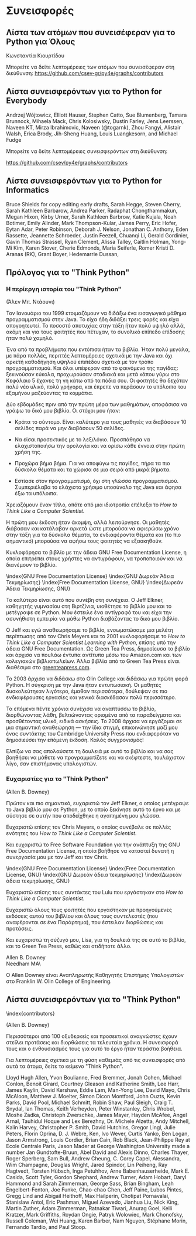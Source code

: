 
Συνεισφορές
==============

Λίστα των ατόμων που συνεισέφεραν για τo Python για Όλους
---------------------------------------------------------

Κωνσταντία Κιουρτίδου

Μπορείτε να δείτε λεπτομέρειες των ατόμων που συνεισέφεραν στη διεύθυνση:
https://github.com/csev-gr/py4e/graphs/contributors 


Λίστα συνεισφερόντων για τo Python for Everybody
---------------------------------------------

Andrzej Wójtowicz,
Elliott Hauser,
Stephen Catto,
Sue Blumenberg,
Tamara Brunnock,
Mihaela Mack,
Chris Kolosiwsky,
Dustin Farley,
Jens Leerssen,
Naveen KT,
Mirza Ibrahimovic,
Naveen (@togarnk),
Zhou Fangyi,
Alistair Walsh,
Erica Brody,
Jih-Sheng Huang,
Louis Luangkesorn,
and
Michael Fudge

Μπορείτε να δείτε λεπτομέρειες συνεισφερόντων στη διεύθυνση:

https://github.com/csev/py4e/graphs/contributors

Λίστα συνεισφερόντων για τo Python for Informatics
--------------------------------------------------

Bruce Shields for copy editing early drafts, Sarah Hegge, Steven Cherry,
Sarah Kathleen Barbarow, Andrea Parker, Radaphat Chongthammakun, Megan
Hixon, Kirby Urner, Sarah Kathleen Barbrow, Katie Kujala, Noah Botimer,
Emily Alinder, Mark Thompson-Kular, James Perry, Eric Hofer, Eytan Adar,
Peter Robinson, Deborah J. Nelson, Jonathan C. Anthony, Eden Rassette,
Jeannette Schroeder, Justin Feezell, Chuanqi Li, Gerald Gordinier, Gavin
Thomas Strassel, Ryan Clement, Alissa Talley, Caitlin Holman, Yong-Mi
Kim, Karen Stover, Cherie Edmonds, Maria Seiferle, Romer Kristi D.
Aranas (RK), Grant Boyer, Hedemarrie Dussan,

Πρόλογος για το "Think Python"
-----------------------------

### Η περίεργη ιστορία του "Think Python"

(Άλεν Μπ. Ντάουνι)

Τον Ιανουάριο του 1999 ετοιμαζόμουν να διδάξω ένα εισαγωγικό μάθημα
προγραμματισμού στην Java. Το είχα ήδη διδάξει τρεις φορές και είχα
απογοητευτεί. Το ποσοστό αποτυχίας στην τάξη ήταν πολύ υψηλό αλλά, ακόμη και
για τους φοιτητές που πέτυχαν, το συνολικό επίπεδο επίδοσης ήταν πολύ χαμηλό.

Ένα από τα προβλήματα που εντόπισα ήταν τα βιβλία. Ήταν πολύ μεγάλα, με πάρα
πολλές, περιττές λεπτομέρειες σχετικά με την Java και όχι αρκετή καθοδήγηση
υψηλού επιπέδου σχετικά με τον τρόπο προγραμματισμού. Και όλοι υπέφεραν από το
φαινόμενο της παγίδας: ξεκινούσαν εύκολα, προχωρούσαν σταδιακά και μετά κάπου
γύρω στο Κεφάλαιο 5 έχανες τη γη κάτω από τα πόδια σου. Οι φοιτητές θα δεχόταν
πολύ νέο υλικό, πολύ γρήγορα, και έπρεπε να περάσουν το υπόλοιπο του εξαμήνου
μαζεύοντας τα κομμάτια.

Δύο εβδομάδες πριν από την πρώτη μέρα των μαθημάτων, αποφάσισα να γράψω το δικό
μου βιβλίο. Οι στόχοι μου ήταν:

- Κράτα το σύντομο. Είναι καλύτερο για τους μαθητές να διαβάσουν 10 σελίδες
    παρά να μην διαβάσουν 50 σελίδες.

- Να είσαι προσεκτικός με το λεξιλόγιο. Προσπάθησα να ελαχιστοποιήσω την
    ορολογία και να ορίσω κάθε έννοια στην πρώτη χρήση της.

- Προχώρα βήμα βήμα. Για να αποφύγω τις παγίδες, πήρα τα πιο δύσκολα θέματα
    και τα χώρισα σε μια σειρά από μικρά βήματα.

- Εστίασε στον προγραμματισμό, όχι στη γλώσσα προγραμματισμού. Συμπεριέλαβα το
    ελάχιστο χρήσιμο υποσύνολο της Java και άφησα έξω τα υπόλοιπα.

Χρειαζόμουν έναν τίτλο, οπότε από μια ιδιοτροπία επέλεξα το *How to Think Like
a Computer Scientist*.

Η πρώτη μου έκδοση ήταν άκομψη, αλλά λειτούργησε. Οι μαθητές διάβασαν και
κατάλαβαν αρκετά ώστε μπορούσα να αφιερώσω χρόνο στην τάξη για τα δύσκολα
θέματα, τα ενδιαφέροντα θέματα και (το πιο σημαντικό) μπορούσα να αφήσω τους
φοιτητές να εξασκηθούν.

Κυκλοφόρησα το βιβλίο με την άδεια GNU Free Documentation License, η οποία
επιτρέπει στους χρήστες να αντιγράφουν, να τροποποιούν και να διανέμουν το
βιβλίο.

\index{GNU Free Documentation License}
\index{GNU Δωρεάν Άδεια Τεκμηρίωσης}
\index{Free Documentation License, GNU}
\index{Δωρεάν Άδεια Τεκμηρίωσης, GNU}

Το καλύτερο είναι αυτό που συνέβη στη συνέχεια. Ο Jeff Elkner, καθηγητής
γυμνασίου στη Βιρτζίνια, υιοθέτησε το βιβλίο μου και το μετέγραψε σε Python.
Μου έστειλε ένα αντίγραφό του και είχα την ασυνήθιστη εμπειρία να μάθω Python
διαβάζοντας το δικό μου βιβλίο.

Ο Jeff και εγώ αναθεωρήσαμε το βιβλίο, ενσωματώσαμε μια μελέτη περίπτωσης από
τον Chris Meyers και το 2001 κυκλοφορήσαμε το *How to Think Like a Computer
Scientist Learning with Python*, επίσης υπό την άδεια GNU Free Documentation.
Ως Green Tea Press, δημοσίευσα το βιβλίο και άρχισα να πουλάω έντυπα αντίτυπα
μέσω του Amazon.com και των κολεγιακών βιβλιοπωλείων. Άλλα βιβλία από το Green
Tea Press είναι διαθέσιμα στο [greenteapress.com](greenteapress.com).

Το 2003 άρχισα να διδάσκω στο Olin College και διδάσκω για πρώτη φορά Python. Η
σύγκριση με την Java ήταν εντυπωσιακή. Οι μαθητές δυσκολεύτηκαν λιγότερο,
έμαθαν περισσότερα, δούλεψαν σε πιο ενδιαφέρουσες εργασίες και γενικά
διασκέδασαν πολύ περισσότερο.

Τα επόμενα πέντε χρόνια συνέχισα να αναπτύσσω το βιβλίο, διορθώνοντας λάθη,
βελτιώνοντας ορισμένα από τα παραδείγματα και προσθέτοντας υλικό, ειδικά
ασκήσεις. Το 2008 άρχισα να εργάζομαι σε μια σημαντική αναθεώρηση — την ίδια
στιγμή, επικοινώνησε μαζί μου ένας συντάκτης του Cambridge University Press που
ενδιαφερόταν να δημοσιεύσει την επόμενη έκδοση. Καλός συγχρονισμός!

Ελπίζω να σας απολαύσετε τη δουλειά με αυτό το βιβλίο και να σας βοηθήσει να
μάθετε να προγραμματίζετε και να σκέφτεστε, τουλάχιστον λίγο, σαν επιστήμονας
υπολογιστών.

### Ευχαριστίες για το "Think Python"

(Allen B. Downey)

Πρώτον και πιο σημαντικό, ευχαριστώ τον Jeff Elkner, ο οποίος μετέγραψε το
Java βιβλίο μου σε Python, με το οποίο ξεκίνησε αυτό το έργο και με σύστησε σε
αυτήν που αποδείχθηκε η αγαπημένη μου γλώσσα.

Ευχαριστώ επίσης τον Chris Meyers, ο οποίος συνέβαλε σε πολλές ενότητες του
*How to Think Like a Computer Scientist*.

Και ευχαριστώ το Free Software Foundation για την ανάπτυξη της GNU Free
Documentation License, η οποία βοήθησε να καταστεί δυνατή η συνεργασία μου με
τον Jeff και τον Chris.

\index{GNU Free Documentation License}
\index{Free Documentation License, GNU}
\index{GNU Δωρεάν άδεια τεκμηρίωσης}
\index{Δωρεάν άδεια τεκμηρίωσης, GNU}

Ευχαριστώ επίσης τους συντάκτες του Lulu που εργάστηκαν στο *How to Think Like
a Computer Scientist*.

Ευχαριστώ όλους τους φοιτητές που εργάστηκαν με προηγούμενες εκδόσεις αυτού του
βιβλίου και όλους τους συντελεστές (που αναφέρονται σε ένα Παράρτημα), που
έστειλαν διορθώσεις και προτάσεις.

Και ευχαριστώ τη σύζυγό μου, Lisa, για τη δουλειά της σε αυτό το βιβλίο, και το
Green Tea Press, καθώς και οτιδήποτε άλλο.

Allen B. Downey\
Needham MA\

Ο Allen Downey είναι Αναπληρωτής Καθηγητής Επιστήμης Υπολογιστών στο Franklin
W. Olin College of Engineering.

Λίστα συνεισφερόντων για τo "Think Python"
-----------------------------------------

\index{contributors}

(Allen B. Downey)

Περισσότεροι από 100 οξυδερκείς και προσεκτικοί αναγνώστες έχουν στείλει
προτάσεις και διορθώσεις τα τελευταία χρόνια. Η συνεισφορά τους και ο
ενθουσιασμός τους για αυτό το έργο ήταν τεράστια βοήθεια.

Για λεπτομέρειες σχετικά με τη φύση καθεμιάς από τις συνεισφορές από αυτά τα
άτομα, δείτε το κείμενο "Think Python".

Lloyd Hugh Allen, Yvon Boulianne, Fred Bremmer, Jonah Cohen, Michael
Conlon, Benoit Girard, Courtney Gleason and Katherine Smith, Lee Harr,
James Kaylin, David Kershaw, Eddie Lam, Man-Yong Lee, David Mayo, Chris
McAloon, Matthew J. Moelter, Simon Dicon Montford, John Ouzts, Kevin
Parks, David Pool, Michael Schmitt, Robin Shaw, Paul Sleigh, Craig T.
Snydal, Ian Thomas, Keith Verheyden, Peter Winstanley, Chris Wrobel,
Moshe Zadka, Christoph Zwerschke, James Mayer, Hayden McAfee, Angel
Arnal, Tauhidul Hoque and Lex Berezhny, Dr. Michele Alzetta, Andy
Mitchell, Kalin Harvey, Christopher P. Smith, David Hutchins, Gregor
Lingl, Julie Peters, Florin Oprina, D. J. Webre, Ken, Ivo Wever, Curtis
Yanko, Ben Logan, Jason Armstrong, Louis Cordier, Brian Cain, Rob Black,
Jean-Philippe Rey at Ecole Centrale Paris, Jason Mader at George
Washington University made a number Jan Gundtofte-Bruun, Abel David and
Alexis Dinno, Charles Thayer, Roger Sperberg, Sam Bull, Andrew Cheung,
C. Corey Capel, Alessandra, Wim Champagne, Douglas Wright, Jared
Spindor, Lin Peiheng, Ray Hagtvedt, Torsten Hübsch, Inga Petuhhov, Arne
Babenhauserheide, Mark E. Casida, Scott Tyler, Gordon Shephard, Andrew
Turner, Adam Hobart, Daryl Hammond and Sarah Zimmerman, George Sass,
Brian Bingham, Leah Engelbert-Fenton, Joe Funke, Chao-chao Chen, Jeff
Paine, Lubos Pintes, Gregg Lind and Abigail Heithoff, Max Hailperin,
Chotipat Pornavalai, Stanislaw Antol, Eric Pashman, Miguel Azevedo,
Jianhua Liu, Nick King, Martin Zuther, Adam Zimmerman, Ratnakar Tiwari,
Anurag Goel, Kelli Kratzer, Mark Griffiths, Roydan Ongie, Patryk
Wolowiec, Mark Chonofsky, Russell Coleman, Wei Huang, Karen Barber, Nam
Nguyen, Stéphane Morin, Fernando Tardio, and Paul Stoop.
